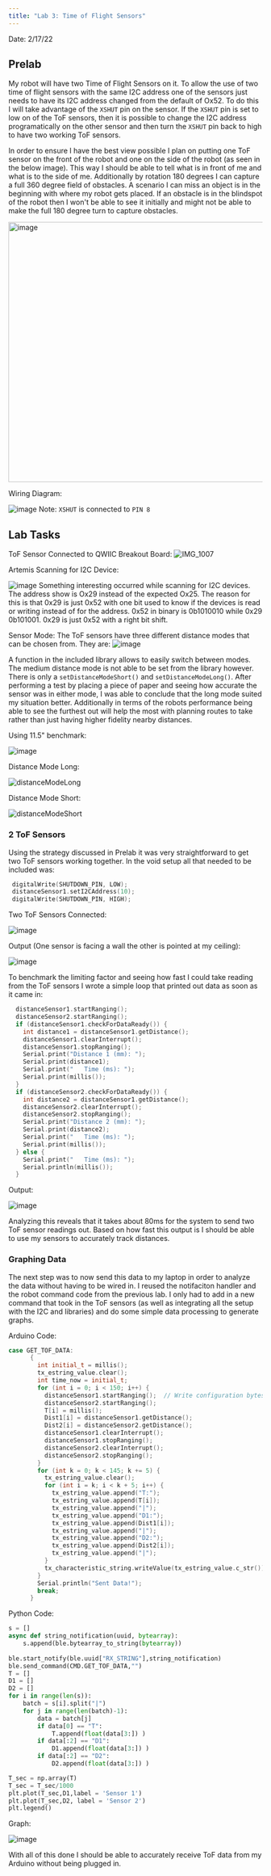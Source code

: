 ```yaml
---
title: "Lab 3: Time of Flight Sensors"
---
```


Date: 2/17/22

## Prelab

My robot will have two Time of Flight Sensors on it. To allow the use of two time of flight sensors with the same I2C address one of the sensors just needs to have its I2C address changed from the default of Ox52. To do this I will take advantage of the `XSHUT` pin on the sensor. If the `XSHUT` pin is set to low on of the ToF sensors, then it is possible to change the I2C address programatically on the other sensor and then turn the `XSHUT` pin back to high to have two working ToF sensors.

In order to ensure I have the best view possible I plan on putting one ToF sensor on the front of the robot and one on the side of the robot (as seen in the below image). This way I should be able to tell what is in front of me and what is to the side of me. Additionally by rotation 180 degrees I can capture a full 360 degree field of obstacles. A scenario I can miss an object is in the beginning with where my robot gets placed. If an obstacle is in the blindspot of the robot then I won't be able to see it initially and might not be able to make the full 180 degree turn to capture obstacles.

<img width="515" alt="image" src="https://user-images.githubusercontent.com/123790450/219848689-880f7746-33de-4246-abc5-9a311a87238b.png">

Wiring Diagram:

![image](https://user-images.githubusercontent.com/123790450/219849323-3d00c0a3-a3c9-45fd-9bfc-aea1e813e9e7.png)
Note: `XSHUT` is connected to `PIN 8`


## Lab Tasks

ToF Sensor Connected to QWIIC Breakout Board:
![IMG_1007](https://user-images.githubusercontent.com/123790450/219849507-41d61cb9-59ab-4d6d-ab12-1914e69c0c50.jpg)

Artemis Scanning for I2C Device:

![image](https://user-images.githubusercontent.com/123790450/219849611-c7c522bd-9918-4017-9ac8-4b94a4bf77ba.png)
Something interesting occurred while scanning for I2C devices. The address show is Ox29 instead of the expected Ox25. The reason for this is that 0x29 is just 0x52 with one bit used to know if the devices is read or writing instead of for the address. 0x52 in binary is 0b1010010 while 0x29 0b101001. 0x29 is just 0x52 with a right bit shift.

Sensor Mode:
The ToF sensors have three different distance modes that can be chosen from. They are:
![image](https://user-images.githubusercontent.com/123790450/219849870-7929639e-1f39-45f3-ac8c-040232382499.png)

A function in the included library allows to easily switch between modes. The medium distance mode is not able to be set from the library however. There is only a `setDistanceModeShort()` and `setDistanceModeLong()`. After performing a test by placing a piece of paper and seeing how accurate the sensor was in either mode, I was able to conclude that the long mode suited my situation better. Additionally in terms of the robots performance being able to see the furthest out will help the most with planning routes to take rather than just having higher fidelity nearby distances.

Using 11.5" benchmark:

![image](https://user-images.githubusercontent.com/123790450/219849972-ff945a06-76f8-47b4-8cf2-db638537452b.png)

Distance Mode Long:

![distanceModeLong](https://user-images.githubusercontent.com/123790450/219849984-6591ce80-b2c2-4cb7-b912-ed027df44211.png)

Distance Mode Short:

![distanceModeShort](https://user-images.githubusercontent.com/123790450/219849987-8206030b-b8b8-4687-b769-8242588e42b1.png)


### 2 ToF Sensors
Using the strategy discussed in Prelab it was very straightforward to get two ToF sensors working together. In the void setup all that needed to be included was:
```c++
 digitalWrite(SHUTDOWN_PIN, LOW);
 distanceSensor1.setI2CAddress(10);
 digitalWrite(SHUTDOWN_PIN, HIGH);
```
Two ToF Sensors Connected:

![image](https://user-images.githubusercontent.com/123790450/219850154-4e04aa97-cb9f-4290-92c3-c708930cc545.png)

Output (One sensor is facing a wall the other is pointed at my ceiling):

![image](https://user-images.githubusercontent.com/123790450/219850270-74c14b81-7971-4165-a4a1-ae879a90eecc.png)

To benchmark the limiting factor and seeing how fast I could take reading from the ToF sensors I wrote a simple loop that printed out data as soon as it came in:
```c++
  distanceSensor1.startRanging();
  distanceSensor2.startRanging();
  if (distanceSensor1.checkForDataReady()) {
    int distance1 = distanceSensor1.getDistance();
    distanceSensor1.clearInterrupt();
    distanceSensor1.stopRanging();
    Serial.print("Distance 1 (mm): ");
    Serial.print(distance1);
    Serial.print("   Time (ms): ");
    Serial.print(millis());
  }
  if (distanceSensor2.checkForDataReady()) {
    int distance2 = distanceSensor1.getDistance();
    distanceSensor2.clearInterrupt();
    distanceSensor2.stopRanging();
    Serial.print("Distance 2 (mm): ");
    Serial.print(distance2);
    Serial.print("   Time (ms): ");
    Serial.print(millis());
  } else {
    Serial.print("   Time (ms): ");
    Serial.println(millis());
  }
```
Output:

![image](https://user-images.githubusercontent.com/123790450/219850378-0bb81594-cf88-44eb-a6f7-15fb02aaea0f.png)

Analyzing this reveals that it takes about 80ms for the system to send two ToF sensor readings out. Based on how fast this output is I should be able to use my sensors to accurately track distances.


### Graphing Data
The next step was to now send this data to my laptop in order to analyze the data without having to be wired in. I reused the notifaciton handler and the robot command code from the previous lab. I only had to add in a new command that took in the ToF sensors (as well as integrating all the setup with the I2C and libraries) and do some simple data processing to generate graphs.

Arduino Code:
```c++
case GET_TOF_DATA:
      {
        int initial_t = millis();
        tx_estring_value.clear();
        int time_now = initial_t;
        for (int i = 0; i < 150; i++) {
          distanceSensor1.startRanging();  // Write configuration bytes to initiate measurement
          distanceSensor2.startRanging();
          T[i] = millis();
          Dist1[i] = distanceSensor1.getDistance();
          Dist2[i] = distanceSensor2.getDistance();
          distanceSensor1.clearInterrupt();
          distanceSensor1.stopRanging();
          distanceSensor2.clearInterrupt();
          distanceSensor2.stopRanging();
        }
        for (int k = 0; k < 145; k += 5) {
          tx_estring_value.clear();
          for (int i = k; i < k + 5; i++) {
            tx_estring_value.append("T:");
            tx_estring_value.append(T[i]);
            tx_estring_value.append("|");
            tx_estring_value.append("D1:");
            tx_estring_value.append(Dist1[i]);
            tx_estring_value.append("|");
            tx_estring_value.append("D2:");
            tx_estring_value.append(Dist2[i]);
            tx_estring_value.append("|");
          }
          tx_characteristic_string.writeValue(tx_estring_value.c_str());
        }
        Serial.println("Sent Data!");
        break;
      }
```

Python Code:

```python
s = []
async def string_notification(uuid, bytearray):
    s.append(ble.bytearray_to_string(bytearray))
        
ble.start_notify(ble.uuid["RX_STRING"],string_notification)
ble.send_command(CMD.GET_TOF_DATA,"")
T = []
D1 = []
D2 = []
for i in range(len(s)):
    batch = s[i].split("|")
    for j in range(len(batch)-1):
        data = batch[j]
        if data[0] == "T":
            T.append(float(data[3:]) )
        if data[:2] == "D1":
            D1.append(float(data[3:]) )
        if data[:2] == "D2":
            D2.append(float(data[3:]) )

T_sec = np.array(T)
T_sec = T_sec/1000
plt.plot(T_sec,D1,label = 'Sensor 1')
plt.plot(T_sec,D2, label = 'Sensor 2')
plt.legend()
```

Graph:

![image](https://user-images.githubusercontent.com/123790450/219850579-e6b886c8-72dd-4a8a-936d-8d344db6fdd9.png)

With all of this done I should be able to accurately receive ToF data from my Arduino without being plugged in.





